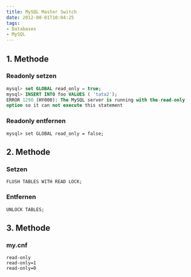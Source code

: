 ```yaml
---
title: MySQL Master Switch
date: 2012-08-01T10:04:25
tags:
- Databases
- MySQL
---
```


## 1. Methode

### Readonly setzen

``` sql
mysql> set GLOBAL read_only = true;
mysql> INSERT INTO foo VALUES ( 'tata2');
ERROR 1290 (HY000): The MySQL server is running with the-read-only
option so it can not execute this statement
```

### Readonly entfernen

    mysql> set GLOBAL read_only = false;

## 2. Methode

### Setzen

    FLUSH TABLES WITH READ LOCK;

### Entfernen

    UNLOCK TABLES;

## 3. Methode

### my.cnf

```
read-only
read-only=1
read-only=0
```

